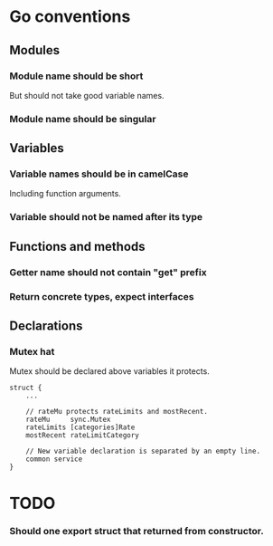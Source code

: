 # Go conventions

## Modules
### Module name should be short
But should not take good variable names.
### Module name should be singular

## Variables
### Variable names should be in camelCase
Including function arguments.
### Variable should not be named after its type

## Functions and methods
### Getter name should not contain "get" prefix
### Return concrete types, expect interfaces

## Declarations
### Mutex hat
Mutex should be declared above variables it protects.
```
struct {
	...

	// rateMu protects rateLimits and mostRecent.
	rateMu     sync.Mutex
	rateLimits [categories]Rate
	mostRecent rateLimitCategory
	
	// New variable declaration is separated by an empty line.
	common service
}
```


# TODO
### Should one export struct that returned from constructor.

